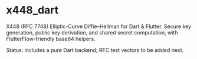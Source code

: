 # x448_dart

X448 (RFC 7748) Elliptic-Curve Diffie–Hellman for Dart & Flutter.
Secure key generation, public key derivation, and shared secret computation, with FlutterFlow-friendly base64 helpers.

Status: includes a pure Dart backend; RFC test vectors to be added next.
